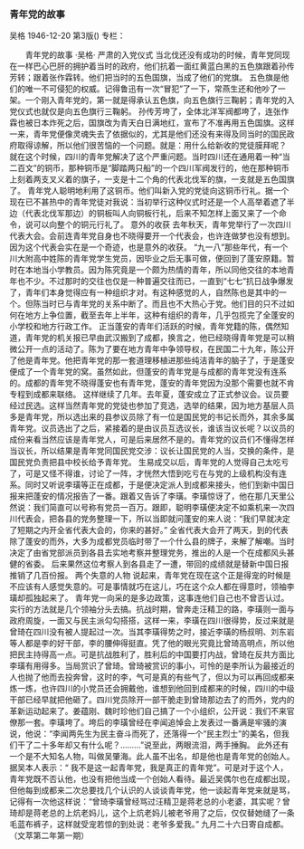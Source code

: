 ### 青年党的故事
吴格
1946-12-20
第3版()
专栏：

　　青年党的故事
    ·吴格·
        严肃的入党仪式
    当北伐还没有成功的时候，青年党同现在一样巴心巴肝的拥护着当时的政府，他们抗着一面红黄蓝白黑的五色旗跟着孙传芳转；跟着张作霖转。他们把当时的五色国旗，当成了他们的党旗。
    五色旗是他们的唯一不可侵犯的权威。记得鲁迅有一次“冒犯”了一下，常燕生还和他吵了一架。一个刚入青年党的，第一就是得承认五色旗，向五色旗行三鞠躬；青年党的入党仪式也就仅是向五色旗行三鞠躬。
    孙传芳垮了，全体北洋军阀都垮了，连张作霖也被日本炸死之后，国旗改为青天白日满地红，宣布了不准再用五色国旗。这样一来，青年党便像灵魂失去了依据似的，尤其是他们还没有来得及同当时的国民政府取得谅解，所以他们很苦恼的一个问题。就是：用什么给新收的党徒膜拜呢？
    就在这个时候，四川的青年党解决了这个严重问题。当时四川还在通用着一种“当二百文”的铜币，那种铜币是“脚踏两只船”的一个四川军阀发行的，他在那种铜币上刻着两支叉义着的旗子，一支是十二个角的代表北伐军的旗，一支就是五色国旗了。
    青年党人聪明地利用了这铜币。他们叫新入党的党徒向这铜币行礼。据一个现在已不甚热中的青年党徒对我说：当初举行这种仪式时还是一个人高举着遮了半边（代表北伐军那边）的铜板叫人向铜板行礼，后来不知怎样上面又来了一个命令，说可以向整个的铜元行礼了。
            意外的收获
    去年秋天，青年党举行了一次四川代表大会。会前连青年党自身也不晓得要开一个代表会，也许连做梦也没有想到。因为这个代表会实在是一个奇迹，也是意外的收获。
    “九一八”那些年代，有一个川大附高中姓陈的青年党学生党员，因毕业之后无事可做，便回到了蓬安原籍。暂时在本地当小学教员。因为陈究竟是一个颇为热情的青年，所以同他交往的本地青年也不少。不过那时的交往也仅是一种普遍交往而已，一直到“七七”抗日战争爆发了，青年们本身觉得应有一种组织才对。有这种感觉的人，自然陈也是其中的一个。但陈当时已与青年党的关系中断了。而且也不大热心于党。他们目的只不过如何在地方上争位置，截至去年上半年，这种有组织的青年，几乎包揽完了全蓬安的小学校和地方行政工作。
    正当蓬安的青年们活跃的时候，青年党籍的陈，偶然知道，青年党的机关报已早由武汉搬到了成都，换言之，他已经晓得青年党是可以稍微公开一点的活动了。陈为了要在地方青年中争领导权，在民国二十九年，陈公开了他是青年党。他把青年党的那一套道理移植进那些纯洁青年的脑子了，于是蓬安便成了一个青年党的窝。虽然如此，但蓬安的青年党是与成都的青年党没有连系的。成都的青年党不晓得蓬安也有青年党，蓬安的青年党因为没那个需要也就不肯专程到成都来联络。
    这样继续了几年。去年夏，蓬安成立了正式参议会。议员要经过民选。这样当然青年党的党徒也参加了竞选，选举的结果，因为地方基层人员多是青年党，所以选出来的县参议员除了有一位是国民党的书记长而外，其余多属青年党。议员选出了之后，紧接着的是由议员互选议长，谁该当议长呢？以议员的成份来看当然应该是青年党人，可是后来居然不是的。青年党的议员们不懂得怎样当议长，所以结果是青年党同国民党交涉：议长让国民党的人当，交换的条件，是国民党负责把县中校长给予青年党。
    生易成交以后，青年党的人觉得自己太吃亏了，可是又怪不得谁，讨论了一阵，才恍然大悟到吃亏在与党的上级机构没有连系。同时又听说李璜等正在成都，于是便决定派人到成都来接头，他们到新中国日报来把蓬安的情况报告了一番。跟着又告诉了李璜。李璜惊讶了，他在那几天里公然说：我们简直可以号称有党员一百万。跟即，聪明李璜便决定不如乘机来一次四川代表会，把各县的党务整理一下，所以当即就问蓬安的来人说：“我们早就决定了短期之内开全省代表大会的，你来的甚好。”
    全省代表大会开了两天，到的代表除了蓬安的而外，大多为成都党员临时带了一个什么县的牌子，来解了解嘲。当时决定了由省党部派员到各县去实地考察并整理党务，推出的人是一个在成都风头甚健的省委。
    后来果然这位考察人到各县走了一遭，带回的成绩就是替新中国日报推销了几百份报。
            两个失意的人物
    说起来，青年党在现在这个正是得宠的时候是不应该有人感觉失意的。可是事情就巧在这儿，巧在这个众人都在得意时，领袖李璜却孤独起来了。
    青年党一向采的是多边政策，这事连他们自己也不曾否认过。实行的方法就是几个领袖分头去搞。抗战时期，曾奔走汪精卫的路，李璜则一面与政府周旋，一面又与民主派勾勾搭搭，这样一来，李璜在四川很得势，反过来就是曾琦在四川没有被人提起过一次。当其李璜得势之时，接近李璜的杨叔明、刘东岩等人都是李的好干部，李的腰伸得挺直。凭了他的眼光究竟比曾琦高明点，所以他把民主持得高一点。可是抗战胜利了，胜利后的中国要打内战，曾琦在反共方面比李璜有用得多。当局赏识了曾琦。曾琦被赏识的事小，可怜的是李所认为最接近的人也抛了他而去投奔曾，这时的李，气可是真的有些气了，但以为可以再回成都来炼一炼，也许四川的小党员还会拥戴他，谁想到他回到成都来的时候，四川的中级干部已经早就把他砸了。四川党员除开一部干脆走到曾琦那边去了的而外，党内的革新运动起来了。姜蕴刚、魏时珍他们自己搞了一个小组织，公开说：我们不来官僚那一套。李璜垮了。垮后的李璜曾经在李闻追悼会上发表过一番满是牢骚的演说，他说：“李闻两先生为民主奋斗而死了，还落得一个“民主烈士”的美名，但我们干了二十多年却又有什么呢？………”说至此，两眼流泪，两手捶胸。
    此外还有一个是不大知名人物，叫做吴肇海。此人虽不出名，却是他也是青年党的创始人。据吴本人表示：“ 我不是这一起青年党，我是真正的青年党”。可是对于这个人，青年党既不否认他，也没有把他当成一个创始人看待。最近吴偶尔也在成都出现，但他每到成都来二次总要找几个认识的人谈谈青年党，他一谈起青年党来就是骂，记得有一次他这样说：“曾琦李璜曾经骂过汪精卫是蒋老总的小老婆，其实呢？曾琦却是蒋老总的上炕老妈儿，这个上炕老妈儿被老爷用了之后，仅仅替她缝了一条毛蓝布裤子，这样就受宠若惊的到处说：老爷多爱我。”
    九月二十六日寄自成都。
    （文萃第二年第一期）
